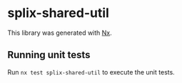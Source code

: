 # splix-shared-util

This library was generated with [Nx](https://nx.dev).

## Running unit tests

Run `nx test splix-shared-util` to execute the unit tests.
